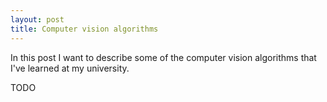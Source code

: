 ```yaml
---
layout: post
title: Computer vision algorithms
---
```


In this post I want to describe some of the computer vision algorithms that
I've learned at my university.

TODO


